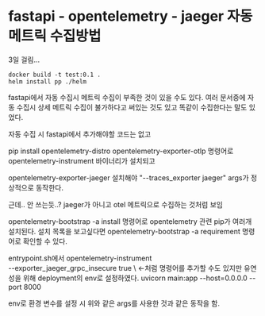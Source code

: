 # fastapi - opentelemetry - jaeger 자동 메트릭 수집방법
3일 걸림... 

```
docker build -t test:0.1 .
helm install pp ./helm
```

fastapi에서 자동 수집시 메트릭 수집이 부족한 것이 있을 수도 있다.
여러 문서중에 자동 수집시 상세 메트릭 수집이 불가하다고 써있는 것도 있고
똑같이 수집한다는 말도 있었다.

자동 수집 시 fastapi에서 추가해야할 코드는 없고

pip install opentelemetry-distro opentelemetry-exporter-otlp
명령어로 opentelemetry-instrument 바이너리가 설치되고

opentelemetry-exporter-jaeger 설치해야
"--traces_exporter jaeger" args가 정상적으로 동작한다.

근데.. 안 쓰는듯..? jaeger가 아니고 otel 메트릭으로 수집하는 것처럼 보임

opentelemetry-bootstrap -a install 명령어로 opentelemetry 관련 pip가 여러개 설치된다.
설치 목록을 보고싶다면 opentelemetry-bootstrap -a requirement 명령어로 확인할 수 있다.

entrypoint.sh에서
opentelemetry-instrument \
    --exporter_jaeger_grpc_insecure true \ <-처럼 명령어를 추가할 수도 있지만 유연성을 위해 deployment의 env로 설정하였다.
    uvicorn main:app --host=0.0.0.0 --port 8000 

env로 환경 변수를 설정 시 위와 같은 args를 사용한 것과 같은 동작을 함.
